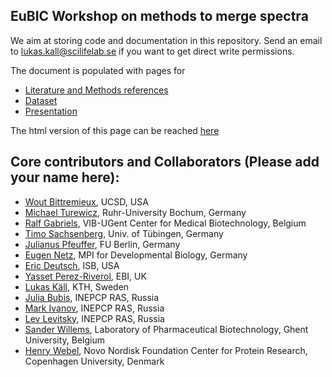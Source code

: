 ## EuBIC Workshop on methods to merge spectra

We aim at storing code and documentation in this repository. Send an email to lukas.kall@scilifelab.se if you want to get direct write permissions.

The document is populated with pages for

- [Literature and Methods references](literature)
- [Dataset](https://github.com/statisticalbiotechnology/specpride/tree/master/datasets)
- [Presentation](https://docs.google.com/presentation/d/1f9gMnzccAfw_EnLuwh-cbEAngYUHMVzfp19Fa_9URrc/edit?usp=sharing)

The html version of this page can be reached [here](https://statisticalbiotechnology.github.io/specpride/)

## Core contributors and Collaborators (Please add your name here):

 - [Wout Bittremieux](mailto:wout.bittremieux@health.ucsd.edu), UCSD, USA
 - [Michael Turewicz](mailto:michael.turewicz@rub.de), Ruhr-University Bochum, Germany
 - [Ralf Gabriels](mailto:ralf.gabriels@ugent.be), VIB-UGent Center for Medical Biotechnology, Belgium
 - [Timo Sachsenberg](mailto:sachsenb@informatik.uni-tuebingen.de), Univ. of Tübingen, Germany
 - [Julianus Pfeuffer](mailto:pfeuffer@informatik.uni-tuebingen.de), FU Berlin, Germany
 - [Eugen Netz](mailto:eugen.netz@tuebingen.mpg.de), MPI for Developmental Biology, Germany
 - [Eric Deutsch](mailto:edeutsch@systemsbiology.org), ISB, USA
 - [Yasset Perez-Riverol](mailto:yperez@ebi.ac.uk), EBI, UK
 - [Lukas Käll](mailto:lukas.kall@scilifelab.se), KTH, Sweden
 - [Julia Bubis](mailto:juliabubis@gmail.com), INEPCP RAS, Russia
 - [Mark Ivanov](mailto:markmipt@gmail.com), INEPCP RAS, Russia
 - [Lev Levitsky](mailto:lev.levitsky@phystech.edu), INEPCP RAS, Russia
 - [Sander Willems](mailto:sander.willems@ugent.be), Laboratory of Pharmaceutical Biotechnology, Ghent University, Belgium
 - [Henry Webel](mailto:henry.webel@sund.ku.dk), Novo Nordisk Foundation Center for Protein Research, Copenhagen University, Denmark
